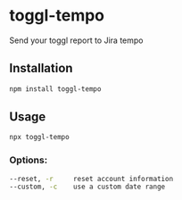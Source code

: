 # toggl-tempo

Send your toggl report to Jira tempo

## Installation
```sh
npm install toggl-tempo
```

## Usage
```sh
npx toggl-tempo
```

### Options:
```sh
--reset, -r     reset account information
--custom, -c    use a custom date range
```